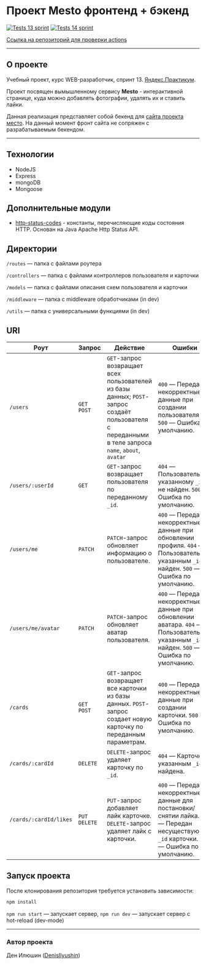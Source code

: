 # Проект Mesto фронтенд + бэкенд

[![Tests 13 sprint](https://github.com/DenisIlyushin/express-mesto-gha/actions/workflows/tests-13-sprint.yml/badge.svg?branch=main)](https://github.com/DenisIlyushin/express-mesto-gha/actions/workflows/tests-13-sprint.yml)
[![Tests 14 sprint](https://github.com/DenisIlyushin/express-mesto-gha/actions/workflows/tests-14-sprint.yml/badge.svg?branch=main)](https://github.com/DenisIlyushin/express-mesto-gha/actions/workflows/tests-14-sprint.yml)

[Ссылка на репозиторий для проверки actions](https://github.com/DenisIlyushin/express-mesto-gha/actions)

---
## О проекте

Учебный проект, курс WEB-разработчик, спринт 13.
[Яндекс.Практикум](https://practicum.yandex.ru/).

Проект посвящен вымышленному сервису **Mesto** - интерактивной странице, куда
можно добавлять фотографии, удалять их и ставить лайки.

Данная реализация представляет собой бекенд для [сайта проекта
место](https://denisilyushin.github.io/react-mesto-auth/). На данный момент фронт
сайта не сопряжен с разрабатываемым бекендом.

---
## Технологии

- NodeJS
- Express
- mongoDB
- Mongoose

## Дополнительные модули

- [http-status-codes](https://www.npmjs.com/package/http-status-codes) -
  константы, перечисляющие коды состояния HTTP. Основан на Java Apache Http Status API.

## Директории

`/routes` — папка с файлами роутера

`/controllers` — папка с файлами контроллеров пользователя и карточки

`/models` — папка с файлами описания схем пользователя и карточки

`/middleware` — папка c middleware обработчиками (in dev)

`/utils` — папка с универсальными функциями (in dev)

## URI
| Роут                    | Запрос       | Действие                                                     | Ошибки                                                                                                                                                                               |
|-------------------------| ------------ | ------------------------------------------------------------ |--------------------------------------------------------------------------------------------------------------------------------------------------------------------------------------|
| `/users`                | `GET POST`   | `GET`-запрос возвращает всех пользователей из базы данных; `POST`-запрос создаёт пользователя с переданными в теле запроса `name`, `about`, `avatar` | `400` — Переданы некорректные данные при создании пользователя. `500` — Ошибка по умолчанию. |
| `/users/:userId`        | `GET`        | `GET`-запрос возвращает пользователя по переданному `_id`.   | `404` — Пользователь по указанному `_id` не найден. `500` — Ошибка по умолчанию.                                                                                                     |
| `/users/me`             | `PATCH`      | `PATCH`-запрос обновляет информацию о пользователе.          | `400` — Переданы некорректные данные при обновлении профиля. `404` — Пользователь с указанным `_id` не найден. `500` — Ошибка по умолчанию.                                          |
| `/users/me/avatar`      | `PATCH`      | `PATCH`-запрос обновляет аватар пользователя.                | `400` — Переданы некорректные данные при обновлении аватара. `404` — Пользователь с указанным `_id` не найден. `500` — Ошибка по умолчанию.                                          |
| `/cards`                | `GET POST`   | `GET`-запрос возвращает все карточки из базы данных. `POST`-запрос создает новую карточку по переданным параметрам. | `400` — Переданы некорректные данные при создании карточки. `500` — Ошибка по умолчанию.                                      |
| `/cards/:cardId`        | `DELETE`     | `DELETE`-запрос удаляет карточку по `_id`.                   | `404` — Карточка с указанным `_id` не найдена.                                                                                                                                       |
| `/cards/:cardId/likes`  | `PUT DELETE` | `PUT`-запрос добавляет лайк карточке. `DELETE`-запрос удаляет лайк с карточки. | `400` — Переданы некорректные данные для постановки/снятии лайка. `404` — Передан несуществующий `_id` карточки. `500` — Ошибка по умолчанию.                      |

## Запуск проекта

После клонирования репозитория требуется установить зависимости:

```bash
npm install
```

`npm run start` — запускает сервер, 
`npm run dev` — запускает сервер с hot-reload (dev-mode)

---
### Автор проекта

Ден Илюшин ([DenisIlyushin](https://github.com/DenisIlyushin/))
